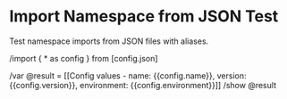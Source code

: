# Import Namespace from JSON Test  

Test namespace imports from JSON files with aliases.

/import { * as config } from [config.json]

/var @result = [[Config values - name: {{config.name}}, version: {{config.version}}, environment: {{config.environment}}]]
/show @result